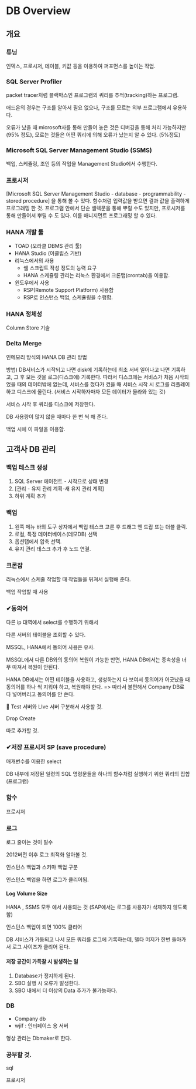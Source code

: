 # DB Overview

## 개요

### 튜닝

인덱스, 프로시저, 테이블, 키값 등을 이용하여 퍼포먼스를 높이는 작업.



### SQL Server Profiler 

packet tracer처럼 블랙박스인 프로그램의 쿼리를 추적(tracking)하는 프로그램.

애드온의 경우는 구조를 알아서 필요 없으나, 구조를 모르는 외부 프로그램에서 유용하다.

오류가 났을 때 microsoft사를 통해 만들어 놓은 것은 디버깅을 통해 처리 가능하지만(95% 정도), 모르는 것들은 어떤 쿼리에 의해 오류가 났는지 알 수 있다. (5%정도)



### Microsoft SQL Server Management Studio (SSMS)

백업, 스케쥴링, 조인 등의 작업을 Management Studio에서 수행한다.



### 프로시저

 [Microsoft SQL Server Management Studio - database - programmability - stored procedure] 을 통해 볼 수 있다. 
함수처럼 입력값을 받으면 결과 값을 출력하게 프로그래밍 한 것. 
프로그램 안에서 단순 셀렉문을 통해 뿌릴 수도 있지만, 프로시저를 통해 만들어서 뿌릴 수 도 있다. 이를 매니지먼트 프로그래밍 할 수 있다. 



### HANA 개발 툴

- TOAD (오라클 DBMS 관리 툴)
- HANA Studio (이클립스 기반)
- 리눅스에서의 사용
  - 쉘 스크립트 작성 정도의 능력 요구
  - HANA 스케쥴링 관리는 리눅스 환경에서 크론탭(crontab)을 이용함.
- 윈도우에서 사용
  - RSP(Remote Support Platform) 사용함
  - RSP로 인스턴스 백업, 스케쥴링을 수행함.
  
  

### HANA 정체성

Column Store 기술



### Delta Merge

인메모리 방식의 HANA DB 관리 방법

방법) DB서비스가 시작되고 나면 disk에 기록하는데 최초 서버 일어나고 나면 기록하고, 그 후 모든 것을 로그(디스크에) 기록한다. 따라서 디스크에는 서비스가 처음 시작되었을 때의 데이터밖에 없는데, 서비스를 껐다가 켰을 때 서비스 시작 시 로그를 리플레이 하고 디스크에 올린다. (서비스 시작하자마자 모든 데이터가 올라와 있는 것)

서비스 시작 후 쿼리를 디스크에 저장한다.

DB 사용량이 많지 않을 때마다 한 번 씩 해 준다.

백업 시에 이 파일을 이용함.



## 고객사 DB 관리

### 백업 테스크 생성

1. SQL Server 에이전트 - 시작으로 상태 변경
2. [관리 - 유지 관리 계획-새 유지 관리 계획]
3. 하위 계획 추가



### 백업

1. 왼쪽 메뉴 바의 도구 상자에서 백업 테스크 고른 후 드래그 앤 드랍 또는 더블 클릭.
2. 로컬, 특정 데이터베이스(데모DB) 선택
3. 옵션탭에서 압축 선택.
4. 유지 관리 테스크 추가 후 노드 연결.



### 크론잡

리눅스에서 스케줄 작업할 때 작업들을 뒤져서 실행해 준다.

백업 작업할 때 사용



### ✔동의어

다른 ip 대역에서 select를 수행하기 위해서

다른 서버의 테이블을 조회할 수 있다.

MSSQL, HANA에서 동의어 사용은 유사.

MSSQL에서 다른 DB와의 동의어 복원이 가능한 반면, HANA DB에서는 종속성을 너무 따져서 복원이 안된다. 

HANA DB에서는 어떤 테이블을 사용하고, 생성하는지 다 보여서 동의어가 어긋났을 때 동의어를 하나 씩 지워야 하고, 복원해야 한다. => 따라서 불편해서 Company DB로 다 넣어버리고 동의어를 안 쓴다.  

🚨 Test 서버와 LIve 서버 구분해서 사용할 것.

Drop Create

따로 추가할 것.



### ✔저장 프로시저 SP (save procedure)

매개변수를 이용한 select 

DB 내부에 저장된 일련의 SQL 명령문들을 하나의 함수처럼 실행하기 위한 쿼리의 집합 (프로그램)



### 함수

프로시저 



### 로그

로그 줄이는 것이 필수

2012버전 이후 로그 최적화 알아볼 것.

인스턴스 백업과 스키마 백업 구분

인스턴스 백업을 하면 로그가 클리어됨.

#### Log Volume Size

HANA , SSMS 모두 에서 사용되는 것 (SAP에서는 로그를 사용자가 삭제하지 않도록 함)

인스턴스 백업이 되면 100% 클리어 

DB 서비스가 가동되고 나서 모든 쿼리를 로그에 기록하는데, 델타 머지가 한번 돌아가서 로그 사이즈가 클리어 된다. 



#### 저장 공간이 가득찰 시 발생하는 일

1. Database가 정지하게 된다.
2. SBO 실행 시 오류가 발생한다.
3. SBO 내에서 더 이상의 Data 추가가 불가능하다.



### DB

- Company db
- wjif : 인터페이스 용 서버 

형상 관리는 Dbmaker로 한다. 



### 공부할 것.

sql

프로시저